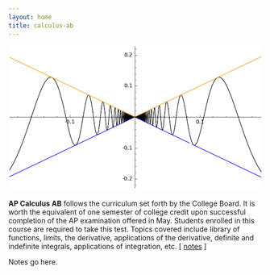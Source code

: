 ```yaml
---
layout: home
title: calculus-ab
---
```

<script src="https://www.w3schools.com/lib/w3.js"></script>
<p align="center"> <img src="/d-img/squeeze.png" border="0"> </p>
<b>AP Calculus AB</b> follows the curriculum set forth by the College Board. It is worth the equivalent of one semester of college credit upon successful completion of the AP examination offered in May. Students enrolled in this course are required to take this test. Topics covered include library of functions, limits, the derivative, applications of the derivative, definite and indefinite integrals, applications of integration, etc. [ <a href="javascript:void(0)" onclick="w3.toggleShow('#notes'); w3.toggleShow('#placeholder');">notes</a> ] 

<p id="placeholder"> Notes go here. </p>
<p id='notes' style='display:none;'>		
<iframe src="https://apteacher.github.io/d-ca-html/ab.html" width="100%" height="1000" frameborder="0" marginheight="0" marginwidth="0">Loading…</iframe>
</p>

